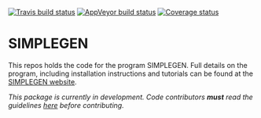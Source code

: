 [![Travis build status](https://travis-ci.org/mrc-ide/SIMPLEGEN.svg?branch=develop)](https://travis-ci.org/mrc-ide/SIMPLEGEN)
[![AppVeyor build status](https://ci.appveyor.com/api/projects/status/github/mrc-ide/SIMPLEGEN?branch=develop&svg=true)](https://ci.appveyor.com/project/mrc-ide/SIMPLEGEN)
[![Coverage status](https://codecov.io/gh/mrc-ide/SIMPLEGEN/branch/develop/graph/badge.svg)](https://codecov.io/github/mrc-ide/SIMPLEGEN?branch=develop)

# SIMPLEGEN

This repos holds the code for the program SIMPLEGEN. Full details on the program, including installation instructions and tutorials can be found at the [SIMPLEGEN website](https://mrc-ide.github.io/SIMPLEGEN/).

*This package is currently in development. Code contributors **must** read the
guidelines [here](https://github.com/mrc-ide/SIMPLEGEN/tree/style_guide) before contributing.*

